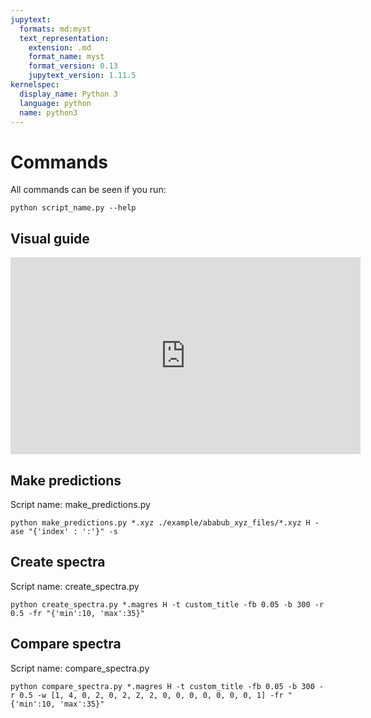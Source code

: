 ```yaml
---
jupytext:
  formats: md:myst
  text_representation:
    extension: .md
    format_name: myst
    format_version: 0.13
    jupytext_version: 1.11.5
kernelspec:
  display_name: Python 3
  language: python
  name: python3
---
```


# Commands

All commands can be seen if you run: 
```{code-cell} 
python script_name.py --help 
```
## Visual guide

<iframe width="560" height="315" src="https://www.youtube.com/embed/S_f2qV2_U00?rel=0&amp;controls=0&amp;showinfo=0" frameborder="0" allowfullscreen></iframe>


## Make predictions
Script name: make_predictions.py

```{code-cell}
python make_predictions.py *.xyz ./example/ababub_xyz_files/*.xyz H -ase "{'index' : ':'}" -s
```

## Create spectra
Script name: create_spectra.py

```{code-cell}
python create_spectra.py *.magres H -t custom_title -fb 0.05 -b 300 -r 0.5 -fr "{'min':10, 'max':35}"
```
## Compare spectra
Script name: compare_spectra.py

```{code-cell}
python compare_spectra.py *.magres H -t custom_title -fb 0.05 -b 300 -r 0.5 -w [1, 4, 0, 2, 0, 2, 2, 2, 0, 0, 0, 0, 0, 0, 0, 1] -fr "{'min':10, 'max':35}"
```
